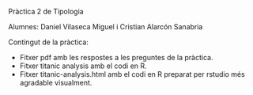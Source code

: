 Pràctica 2 de Tipologia

Alumnes: Daniel Vilaseca Miguel i Cristian Alarcón Sanabria

Contingut de la pràctica: 
- Fitxer pdf amb les respostes a les preguntes de la pràctica.
- Fitxer titanic analysis amb el codi en R.
- Fitxer titanic-analysis.html amb el codi en R preparat per rstudio més agradable visualment.
